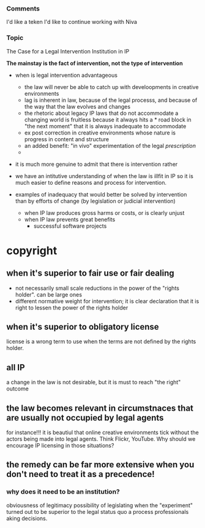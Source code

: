 ### Comments
I'd like a teken
I'd like to continue working with Niva

### Topic

The Case for a Legal Intervention Institution in IP

**The mainstay is the fact of intervention, not the type of intervention**

* when is legal intervention advantageous
    * the law will never be able to catch up with develoopments in creative environments
    * lag is inherent in law, because of the legal processs, and because of the way that the law evolves and changes
    * the rhetoric about legacy IP laws that do not accommodate a changing world is fruitless because it always hits a * road block in "the next moment" that it is always inadequate to accommodate
    * ex post correction in creative environments whose nature is progress in content and structure
    * an added benefit: "in vivo" experimentation of the legal *prescription*
    * 
* it is much more genuine to admit that there is intervention rather  
    
* we have an intitutive understanding of when the law is illfit in IP so it is much easier to define reasons and process for intervention. 

* examples of inadequacy that would better be solved by intervention than by efforts of change (by legislation or judicial intervention)
    * when IP law produces gross harms or costs, or is clearly unjust
    * when IP law prevents great benefits
        * successful software projects

# copyright
## when it's superior to fair use or fair dealing
* not necessarily small scale reductions in the power of the "rights holder". 
can be large ones
* different normative weight for intervention; it is clear declaration that it is right to lessen the power of the rights holder


## when it's superior to obligatory license
license is a wrong term to use when the terms are not defined by the rights holder.

## all IP
a change in the law is not desirable, but it is must to reach "the right" outcome 

## the law becomes relevant in circumstnaces that are usually not occupied by legal agents
for instance!!! it is beautiul that online creative environments tick without the actors being made into legal agents. Think Flickr, YouTube. Why should we encourage IP licensing in those situations?

## the remedy can be far more extensive when you don't need to treat it as a precedence! 

### why does it need to be an institution?
obviousness of legitimacy
possibility of legislating when the "experiment" turned out to be superior to the legal status quo
a process
professionals aking decisions. 
